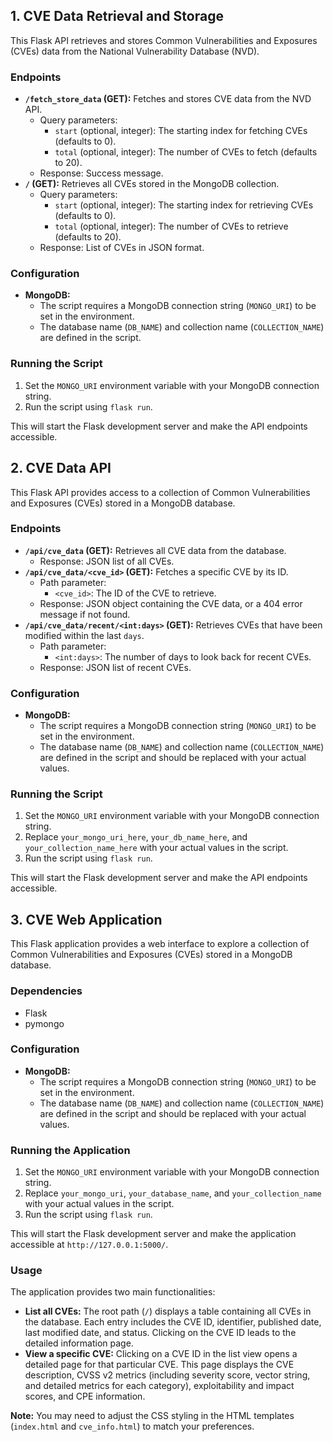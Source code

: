 ## 1. CVE Data Retrieval and Storage

This Flask API retrieves and stores Common Vulnerabilities and Exposures (CVEs) data from the National Vulnerability Database (NVD).

### Endpoints

- **`/fetch_store_data` (GET):** Fetches and stores CVE data from the NVD API.
  - Query parameters:
    - `start` (optional, integer): The starting index for fetching CVEs (defaults to 0).
    - `total` (optional, integer): The number of CVEs to fetch (defaults to 20).
  - Response: Success message.
- **`/` (GET):** Retrieves all CVEs stored in the MongoDB collection.
  - Query parameters:
    - `start` (optional, integer): The starting index for retrieving CVEs (defaults to 0).
    - `total` (optional, integer): The number of CVEs to retrieve (defaults to 20).
  - Response: List of CVEs in JSON format.

### Configuration

- **MongoDB:**
  - The script requires a MongoDB connection string (`MONGO_URI`) to be set in the environment.
  - The database name (`DB_NAME`) and collection name (`COLLECTION_NAME`) are defined in the script.

### Running the Script

1. Set the `MONGO_URI` environment variable with your MongoDB connection string.
2. Run the script using `flask run`.

This will start the Flask development server and make the API endpoints accessible.

## 2. CVE Data API

This Flask API provides access to a collection of Common Vulnerabilities and Exposures (CVEs) stored in a MongoDB database.

### Endpoints

- **`/api/cve_data` (GET):** Retrieves all CVE data from the database.
  - Response: JSON list of all CVEs.
- **`/api/cve_data/<cve_id>` (GET):** Fetches a specific CVE by its ID.
  - Path parameter:
    - `<cve_id>`: The ID of the CVE to retrieve.
  - Response: JSON object containing the CVE data, or a 404 error message if not found.
- **`/api/cve_data/recent/<int:days>` (GET):** Retrieves CVEs that have been modified within the last `days`.
  - Path parameter:
    - `<int:days>`: The number of days to look back for recent CVEs.
  - Response: JSON list of recent CVEs.

### Configuration

- **MongoDB:**
  - The script requires a MongoDB connection string (`MONGO_URI`) to be set in the environment.
  - The database name (`DB_NAME`) and collection name (`COLLECTION_NAME`) are defined in the script and should be replaced with your actual values.

### Running the Script

1. Set the `MONGO_URI` environment variable with your MongoDB connection string.
2. Replace `your_mongo_uri_here`, `your_db_name_here`, and `your_collection_name_here` with your actual values in the script.
3. Run the script using `flask run`.

This will start the Flask development server and make the API endpoints accessible.

## 3. CVE Web Application

This Flask application provides a web interface to explore a collection of Common Vulnerabilities and Exposures (CVEs) stored in a MongoDB database.

### Dependencies

- Flask
- pymongo

### Configuration

- **MongoDB:**
  - The script requires a MongoDB connection string (`MONGO_URI`) to be set in the environment.
  - The database name (`DB_NAME`) and collection name (`COLLECTION_NAME`) are defined in the script and should be replaced with your actual values.

### Running the Application

1. Set the `MONGO_URI` environment variable with your MongoDB connection string.
2. Replace `your_mongo_uri`, `your_database_name`, and `your_collection_name` with your actual values in the script.
3. Run the script using `flask run`.

This will start the Flask development server and make the application accessible at `http://127.0.0.1:5000/`.

### Usage

The application provides two main functionalities:

- **List all CVEs:** The root path (`/`) displays a table containing all CVEs in the database. Each entry includes the CVE ID, identifier, published date, last modified date, and status. Clicking on the CVE ID leads to the detailed information page.
- **View a specific CVE:** Clicking on a CVE ID in the list view opens a detailed page for that particular CVE. This page displays the CVE description, CVSS v2 metrics (including severity score, vector string, and detailed metrics for each category), exploitability and impact scores, and CPE information.

**Note:** You may need to adjust the CSS styling in the HTML templates (`index.html` and `cve_info.html`) to match your preferences.
